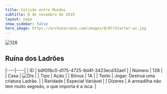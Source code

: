 ```yaml
---
title: Colisão entre Mundos
subtitle: 8 de novembro de 2019
layout: page
show_sidebar: false
hero_image: https://archonarcana.com/images/0/07/Starter-wc.jpg
---
```


![128](https://cdn.keyforgegame.com/media/card_front/pt/452_128_J4R78FH95HJQ_pt.png)

## Ruína dos Ladrões

|----|----|
| ID | bdf0f8c0-d175-4725-8d4f-3423ecd32ae1 |
| Número | 128 |
| Casa | ![Dis](https://archonarcana.com/images/thumb/e/e8/Dis.png/22px-Dis.png "Dis") |
| Tipo | Ação |
| Bônus | 1A |
| Texto | Jogar: Destrua uma criatura Ladrão. |
| Raridade | Especial Variável |
| Dizeres | A armadilha não tem muito segredo,  o que importa é a isca. |
